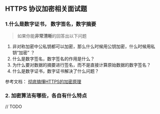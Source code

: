 ## HTTPS 协议加密相关面试题

### 1.什么是数字证书， 数字签名，数字摘要

>如果你能**非常清晰**的回答出以下问题

1. 非对称加密中公私钥都可以加密，那么什么时候用公钥加密，什么时候用私钥“加密” ？
2. 什么是数字签名，数字签名的作用是什么？
3. 为什么要对数据的摘要进行签名，而不是直接计算原始数据的数字签名？
4. 什么是数字证书，数字证书解决了什么问题？

参考文档： [彻底搞懂HTTPS的加密原理](https://zhuanlan.zhihu.com/p/43789231)



### 2. 加密算法有哪些，各自有什么特点

// TODO 

